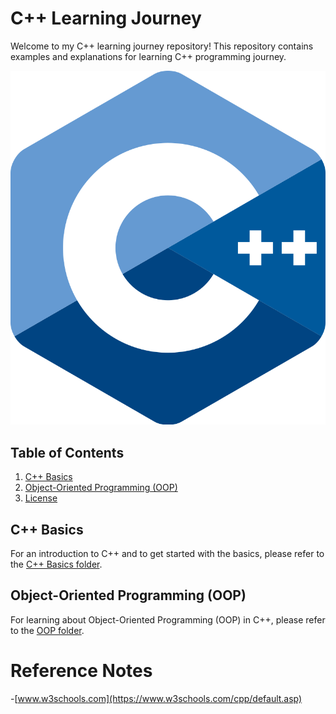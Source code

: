 # C++ Learning Journey

Welcome to my C++ learning journey repository! This repository contains examples and explanations for learning C++ programming journey.

![C++ Logo](images/C++%20logo.png)



## Table of Contents

1. [C++ Basics](#cpp-basics)
2. [Object-Oriented Programming (OOP)](#object-oriented-programming-oop)
3. [License](#license)

## C++ Basics

For an introduction to C++ and to get started with the basics, please refer to the [C++ Basics folder](C++%20Basics/README.md).

## Object-Oriented Programming (OOP)

For learning about Object-Oriented Programming (OOP) in C++, please refer to the [OOP folder](OOP/README.md).

# Reference Notes
-[www.w3schools.com](https://www.w3schools.com/cpp/default.asp)
